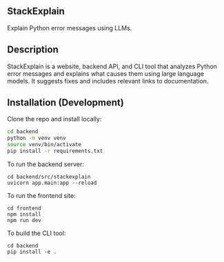 ## StackExplain

Explain Python error messages using LLMs.

## Description 
StackExplain is a website, backend API, and CLI tool that analyzes Python error messages and explains what causes them using large language models. It suggests fixes and includes relevant links to documentation.

## Installation (Development)

Clone the repo and install locally:

```bash
cd backend
python -m venv venv
source venv/bin/activate
pip install -r requirements.txt
```

To run the backend server:
```
cd backend/src/stackexplain
uvicorn app.main:app --reload
```

To run the frontend site:
```
cd frontend
npm install
npm run dev
```

To build the CLI tool:
```
cd backend
pip install -e .
```